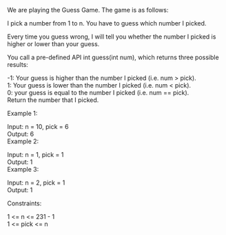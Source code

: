 We are playing the Guess Game. The game is as follows:  

I pick a number from 1 to n. You have to guess which number I picked.  

Every time you guess wrong, I will tell you whether the number I picked is higher or lower than your guess.  

You call a pre-defined API int guess(int num), which returns three possible results:  

-1: Your guess is higher than the number I picked (i.e. num > pick).  
1: Your guess is lower than the number I picked (i.e. num < pick).  
0: your guess is equal to the number I picked (i.e. num == pick).  
Return the number that I picked.  

 

Example 1:  

Input: n = 10, pick = 6  
Output: 6  
Example 2:  

Input: n = 1, pick = 1  
Output: 1  
Example 3:  

Input: n = 2, pick = 1  
Output: 1  
 

Constraints:  

1 <= n <= 231 - 1  
1 <= pick <= n  
